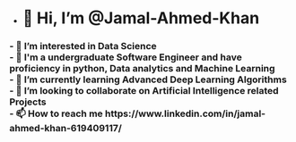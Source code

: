 - <h1>👋 Hi, I’m @Jamal-Ahmed-Khan</h1>
<h3>- 👀 I’m interested in Data Science</br>
- 💼 I'm a undergraduate Software Engineer and have proficiency in python, Data analytics and Machine Learning</br>
- 🌱 I’m currently learning Advanced Deep Learning Algorithms</br>
- 💞️ I’m looking to collaborate on Artificial Intelligence related Projects</br>
- 📫 How to reach me https://www.linkedin.com/in/jamal-ahmed-khan-619409117/</h3>

<!---
Jamal-Ahmed-Khan/Jamal-Ahmed-Khan is a ✨ special ✨ repository because its `README.md` (this file) appears on your GitHub profile.
You can click the Preview link to take a look at your changes.
--->
